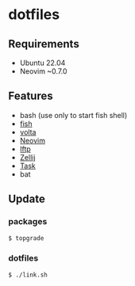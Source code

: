 # dotfiles 

## Requirements

- Ubuntu 22.04
- Neovim ~0.7.0

## Features

- bash (use only to start fish shell)
- [fish](https://github.com/fish-shell/fish-shell)
- [volta](https://github.com/volta-cli/volta)
- [Neovim](https://github.com/neovim/neovim) 
- [lftp](https://packages.ubuntu.com/jammy/lftp)
- [Zellij](https://github.com/zellij-org/zellij)
- [Task](https://taskfile.dev)
- bat

## Update

### packages

```sh
$ topgrade
```

### dotfiles

```sh
$ ./link.sh
```
